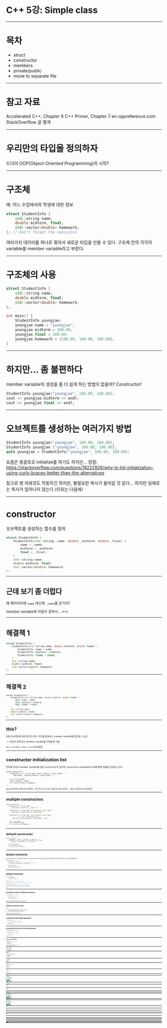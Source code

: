 # C++ 5강: Simple class

---

# 목차

- struct
- constructor
- members
- private/public
- move to separate file

---

# 참고 자료

Accelerated C++, Chapter 9
C++ Primer, Chapter 7
en.cppreference.com
StackOverflow 글 몇개

---

# 우리만의 타입을 정의하자

드다어 OOP(Object-Oriented Programming)의 시작?

---

# 구조체

예: 어느 수업에서의 학생에 대한 정보

```cpp
struct StudentInfo {
    std::string name;
    double midterm, final;
    std::vector<double> homework;
}; // Don't forget the semicolon
```

여러가지 데이터를 하나로 묶어서 새로운 타입을 만들 수 있다.
구조체 안의 각각의 variable를 member variable라고 부른다.

---

# 구조체의 사용

```cpp
struct StudentInfo {
    std::string name;
    double midterm, final;
    std::vector<double> homework;
};

int main() {
    StudentInfo youngjae;
    youngjae.name = "youngjae";
    youngjae.midterm = 100.00;
    youngjae.final = 100.00;
    youngjae.homework = {100.00, 100.00, 100.00};
}
```

---

# 하지만... 좀 불편하다

member variable의 생성을 좀 더 쉽게 하는 방법이 없을까? Constructor!

```cpp
StudentInfo youngjae("youngjae", 100.00, 100.00);
cout << youngjae.midterm << endl;
cout << youngjae.final << endl;
```

---

# 오브젝트를 생성하는 여러가지 방법

```cpp
StudentInfo youngjae("youngjae", 100.00, 100.00);
StudentInfo youngjae {"youngjae", 100.00, 100.00};
auto youngjae = StudentInfo("youngjae", 100.00, 100.00);
```

요즘은 중괄호로 initialize를 하기도 하지만...
장점: https://stackoverflow.com/questions/18222926/why-is-list-initialization-using-curly-braces-better-than-the-alternatives

참고로 맨 아래것도 작동하긴 하지만, 불필요한 복사가 들어갈 것 같다...
하지만 실제로는 복사가 일어나지 않는다 (이유는 다음에)

---

# constructor

오브젝트를 생성하는 함수를 정의

<span style="font-size: 80%;">

```cpp
struct StudentInfo {
    StudentInfo(std::string _name, double _midterm, double _final) {
        name = _name;
        midterm = _midterm;
        final = _final;
    }
    std::string name;
    double midterm, final;
    std::vector<double> homework;
};
```

---

# 근데 보기 좀 더럽다

왜 패러미터에 ``name`` 대신에 ``_name``를 쓴거지?

member variable와 이럼이 겹쳐서... ㅠㅠ

---

# 해결책 1

<span style="font-size: 80%;">

```cpp
struct StudentInfo {
    StudentInfo(std::string name, double midterm, double final) {
        StudentInfo::name = name;
        StudentInfo::midterm = midterm;
        StudentInfo::final = final;
    }
    std::string name;
    double midterm, final;
    std::vector<double> homework;
};
```

---

# 해결책 2

<span style="font-size: 80%;">

```cpp
struct StudentInfo {
    StudentInfo(std::string name, double midterm, double final) {
        this->name = name;
        this->midterm = midterm;
        this->final = final;
    }
    std::string name;
    double midterm, final;
    std::vector<double> homework;
};
```

---

# this?

현재 오브젝트에 대한 포인터 변수. 이것을 통해서도 member variable를 접근할 수 있다.

->: 포인터 안에 있는 member variable를 가져올 때 사용

``obj->field``는 ``(*obj).field``와 동일함.

---

# constructor initialization list

만약에 각각의 member variable에 대한 constructor가 있다면, constructor initialization list를 통해 이들을 선언할 수 있다.

<span style="font-size: 80%;">

```cpp
struct StudentInfo {
    StudentInfo(std::string name, double midterm, double final) :
        name(name), midterm(midterm), final(final) { }

    std::string name;
    double midterm, final;
    std::vector<double> homework;
};
```

참고로 primitive type (int, double, ..)와 STL의 거의 모든 타입들 (string, vector, ...)에는 constructor가 달려있다.

---

# multiple constructors

<span style="font-size: 80%;">

```cpp
struct StudentInfo {
    StudentInfo(std::string name) :
        name(name), midterm(0.0), final(0.0) { }
        
    StudentInfo(std::string name, double midterm, double final) :
        name(name), midterm(midterm), final(final) { }
        
    StudentInfo(std::string name, double midterm, double final,
                const std::vector<double>& hw) :
        name(name), midterm(midterm), final(final), hw(hw) { }

    std::string name;
    double midterm, final;
    std::vector<double> homework;
};
```

---

# default constructor

<span style="font-size: 80%;">

```cpp
struct StudentInfo {
    StudentInfo() : name(""), midterm(0.0), final(0.0) {}
    StudentInfo(std::string name, double midterm, double final) :
        name(name), midterm(midterm), final(final) { }

    std::string name;
    double midterm, final;
    std::vector<double> homework;
};
```

---

# default constructor

만약에 모든 member variable들이 default constructor를 가지고 있다면, default keyword를 통해서 자동으로 default constructor를 만들어준다!

<span style="font-size: 80%;">

```cpp
struct StudentInfo {
    StudentInfo() = default;
    StudentInfo(std::string name, double midterm, double final) :
        name(name), midterm(midterm), final(final) { }

    std::string name;
    double midterm, final;
    std::vector<double> homework;
}
```

---

# default constructor

<span style="font-size: 80%;">

```cpp
struct StudentInfo {
    std::string name;
    double midterm, final;
    std::vector<double> homework;
}

StudentInfo dongsu; // called default constructor
// StudentInfo dongsu(); // ERROR: can't do this!
//                     (compiler is confused with function declaration)
StudentInfo dongsu {}; // also called default constructor
auto dongsu = StudentInfo(); // also called default constructor
```

근데 우리가 constructor를 정의해 준 적이 없어도 오브젝트는 잘 생성되었다.

왜??...

---

# automatic creation of default constructor

```cpp
struct StudentInfo {
    // compiler generates this for us
    // StudentInfo() = default;
    std::string name;
    double midterm, final;
    std::vector<double> homework;
}
```

컴파일러가 알아서 default constructor를 만들어주었기 때문이다!

---

# default constructor rules

만약에
- 모든 member variable에 default constructor가 정의되어 있고,
- 우리가 다른 constructor를 따로 정의하지 않았을 때

컴파일러가 default constructor를 만들어준다.

---

# constructor with default arguments

<span style="font-size: 80%;">

```cpp
struct StudentInfo {
    StudentInfo(std::string name,
                double midterm = 0.0, double final = 0.0) :
        name(name), midterm(midterm), final(final) { }

    std::string name;
    double midterm, final;
    std::vector<double> homework;
}
```

---

# declaring default constructor with default arguments

이렇게 해도 default constructor는 정의되었다!

<span style="font-size: 80%;">

```cpp
struct StudentInfo {
    StudentInfo(std::string name = "Default Student",
                double midterm = 0.0, double final = 0.0) :
        name(name), midterm(midterm), final(final) { }

    std::string name;
    double midterm, final;
    std::vector<double> homework;
}
```

```cpp
StudentInfo defaultStudent;
```

---

# constructor: 바깥에 정의

다음과 같이 바깥에 정의할 수도 있다.

<span style="font-size: 75%;">

```cpp
struct StudentInfo {
    StudentInfo(std::string name, double midterm, double final);

    std::string name;
    double midterm, final;
    std::vector<double> homework;
}

StudentInfo::StudentInfo(std::string name, double midterm, double final) :
    name(name), midterm(midterm), final(final) { }
```

이렇게 해야 하는 상황이 있을 수 있는데.... 이유는 나중에 설명.

---

# 하지만... 좀 싱겁다

이 오브젝트에 생기를 좀 불어넣자

- 학생의 평균 시험 점수를 계산하고 싶고
- 학생의 총 점수를 계산하고 싶다

---

# method

struct 안에 데이터 말고도 이 오브젝트에 유용한 함수들을 정의해 주자.

<span style="font-size: 80%;">

```cpp
struct StudentInfo {
    StudentInfo(std::string name, double midterm, double final) :
        name(name), midterm(midterm), final(final) { }

    void addHomework(double score);
    double testAverage() const;
    double grade() const;

    std::string name;
    double midterm, final;
    std::vector<double> homework;
};
```

---

# method 사용

<span style="font-size: 85%;">

```cpp
StudentInfo dongsu;
dongsu.midterm = 100;
dongsu.final = 100;
dongsu.addHomework(100);
dongsu.addHomework(100);
dongsu.addHomework(100);
cout << dongsu.testAverage() << ", " << dongsu.grade() << endl;
```

---

# method

우리는 이 함수들을 클래스 내에 아직 **정의**만 했다. 구현은 바깥에 해 주자.

<span style="font-size: 75%;">

```cpp
struct StudentInfo {
    StudentInfo(std::string name, double midterm, double final) :
        name(name), midterm(midterm), final(final) { }

    void addHomework(double score);
    double testAverage() const;
    double grade() const;

    std::string name;
    double midterm, final;
    std::vector<double> homework;
};

void StudentInfo::addHomework(double score) {
    homework.add(score);
}

double StudentInfo::testAverage() {
    return (midterm + final)/2;
}

double StudentInfo::grade() {
    return std::accumulate(homework.begin(), homework.end(), 0)
        / homework.size();
}
```

---

# method

아니면 이렇게 클래스 안에 함수의 구현을 넣을 수도 있긴 한데...

<span style="font-size: 80%;">

```cpp
struct StudentInfo {
    StudentInfo(std::string name, double midterm, double final) :
        name(name), midterm(midterm), final(final) { }

    void addHomework(double score) {
        homework.add(score);
    }
    double testAverage() const {
        return (midterm + final)/2;
    }
    double grade() const {
        return std::accumulate(homework.begin(), homework.end(), 0) 
            / homework.size();
    }

    std::string name;
    double midterm, final;
    std::vector<double> homework;
};
```

클래스가 많아지면 이런 방식으로 관리하기 힘들다. (이유는 좀 나중에...)

---

# const correctness

method에 const를 붙여주면 그 함수는 해당 오브젝트를 변형시킬 수 없다.
어느 함수가 데이터를 변경하지 않는다는 것을 명시해주기 위해 사용한다.

---

# 하지만... 좀 무섭다

클래스의 변수들과 함수들을 누구나 접근할 수 있다는 사실에 정신이 오락가락해지고 잠을 이룰 수 없다...

![center 80%](cantsleep.jpg)

---

# public vs private

- public: 누구나 member variable과 method들을 접근할 수 있음

- private: 클래스 안에서만 member variable과 method들을 접근할 수 있음

---

# public vs private

<span style="font-size: 80%;">

```cpp
struct StudentInfo {
public:
    StudentInfo(std::string name, double midterm, double final) :
        name(name), midterm(midterm), final(final) { }

    void addHomework(double score) {
        homework.add(score);
    }
    double testAverage() const {
        return (midterm + final)/2;
    }
    double grade() const {
        return std::accumulate(homework.begin(), homework.end(), 0) 
            / homework.size();
    }

private: 
    std::string name;
    double midterm, final;
    std::vector<double> homework;
};
```

---

# struct 대신에 class를 써보자

<span style="font-size: 80%;">

```cpp
class StudentInfo {
public:
    StudentInfo(std::string name, double midterm, double final) :
        name(name), midterm(midterm), final(final) { }

private: 
    std::string name;
    double midterm, final;
    std::vector<double> homework;

    void addHomework(double score) {
        homework.add(score);
    }
    double testAverage() const {
        return (midterm + final)/2;
    }
    double grade() const {
        return std::accumulate(homework.begin(), homework.end(), 0) 
            / homework.size();
    }
};
```

---

# struct vs class

다른게 하나밖에 없다...

``struct``: default is public
``class``: default is private

이렇게 된 이유는 C의 struct하고의 호환성을 지켜주기 위해서...

---

# 클래스를 다른 파일로 따로 빼고 싶어요..

음?

---

![center 90%](yonggari.jpg)

---

# 클래스를 다른 파일로 따로 빼고 싶어요..

사실 원리가 좀 복잡하다 ㅠㅠ

이것을 이해하기 위해 C++ 프로그램이 어떻게 만들어지는지 과정을 보아야 한다.

---

# C++의 컴파일 과정

![center 80%](compile.png)

---

# 간단한 예시

``add.cpp`` -> ``add.o``
```cpp
int add(int a, int b) {
    return a + b;
}
```

``main.cpp`` -> ``main.o``
```cpp
int main() {
    int result = add(1, 2);
    return 0;
}
```

```bash
g++ -o main main.cpp add.cpp
```

문제: main.cpp에서는 add 함수의 존재성을 모름!

---

# 간단한 예시

``add.cpp`` -> ``add.o``
```cpp
int add(int a, int b) {
    return a + b;
}
```

``main.cpp`` -> ``main.o``
```cpp
int add(int a, int b);

int main() {
    int result = add(1, 2);
    return 0;
}
```

함수에 대한 정의가 사전에 필요함!


---

# 간단한 예시

``main.cpp`` -> ``main.o``
```cpp
int add(int a, int b);

int main() {
    int result = add(1, 2);
    return 0;
}
```

```
Symbol table:
    - add (function)
```

사전에 정의가 되긴 했는데 내용물을 모르는 변수/함수들은 symbol table에 저장됨

---

# 간단한 예시

Linking 과정을 통해 main.o와 add.o를 합쳐주기 시작함

---

# 근데 좀 불편해요

다른 파일에서 쓴 함수들을 가져오기 전에 항상 그 함수를 미리 정의해줘야함
이러면 좀 불편한데...

<span style="font-size: 80%;">

math.cpp
```cpp
int add(int a, int b) { ... }
int mult(int a, int b) { ... }
int div(int a, int b) { ... }
```

main.cpp
```cpp
int add(int a, int b);
int mult(int a, int b);
int div(int a, int b);

int main() {
    int c = add(1, 2);
    int d = mult(c, 3);
    int e = div(d, 5);
    return 0;
}
```

---

# 헤더 파일

변수와 함수들, 클래스들의 정의를 모아둔 파일

<span style="font-size: 80%;">

math.h
```cpp
int add(int a, int b);
int mult(int a, int b);
int div(int a, int b);
```

math.cpp
```cpp
#include "math.h"
int add(int a, int b) { ... }
int mult(int a, int b) { ... }
int div(int a, int b) { ... }
```

main.cpp
```cpp
#include "math.h"
int main() {
    int c = add(1, 2);
    int d = mult(c, 3);
    int e = div(d, 5);
    return 0;
}
```

---

# ``#include``의 실제 의미

주어진 파일의 내용을 그대로 "**복붙**"해라.
넵. 실제로 그 뜻입니다.

---

# 문제

<span style="font-size: 80%;">

a.h
```cpp
#include "math.h"
int a();
```

a.cpp
```cpp
#include "a.h"
int a() {
    // use some math functions...
}
```

b.h
```cpp
#include "math.h"
int b();
```

b.cpp
```cpp
#include "b.h"
int b() {
    // use some math functions...
}
```

---

main.cpp
```cpp
#include "a.h" // contents of math.h in here
#include "b.h" // contents of math.h in here as well
int main() {
    ...
}
```

---

# Header guard

a.h
```cpp
#ifndef A_H
#define A_H

#include "math.h"

int a();

#endif
```

a.cpp
```cpp
#include "a.h"
int a() {
    // use some math functions...
}
```

---

# 여기서 이만...

Compile / link 과정에 대해 더욱 자세히 배우려면...
- http://faculty.cs.niu.edu/~mcmahon/CS241/Notes/compile.html
- https://stackoverflow.com/questions/6264249/how-does-the-compilation-linking-process-work
- 혹은 시스템프로그래밍 수업을 들으면 됩니다

---

# 앞으로의 일정

- 아마 다음 시간에 Heap allocation 시작?
- 다다음주에 두번째 과제물 나갈 예정
	- 본격적으로 SFML 써볼까 생각중임

---

# 끄으읕


모두 수고하셨습니다


